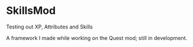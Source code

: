 SkillsMod
=========

Testing out XP, Attributes and Skills

A framework I made while working on the Quest mod; still in development.
